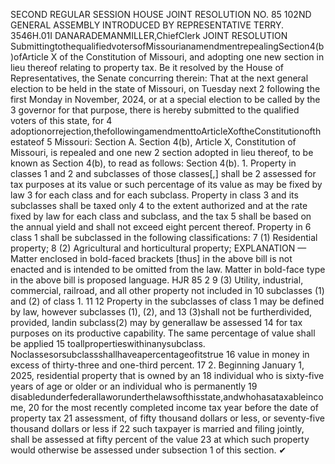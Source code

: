 SECOND REGULAR SESSION
HOUSE JOINT
RESOLUTION NO. 85
102ND GENERAL ASSEMBLY
INTRODUCED BY REPRESENTATIVE TERRY.
3546H.01I DANARADEMANMILLER,ChiefClerk
JOINT RESOLUTION
SubmittingtothequalifiedvotersofMissourianamendmentrepealingSection4(b)ofArticle
X of the Constitution of Missouri, and adopting one new section in lieu thereof
relating to property tax.
Be it resolved by the House of Representatives, the Senate concurring therein:
That at the next general election to be held in the state of Missouri, on Tuesday next
2 following the first Monday in November, 2024, or at a special election to be called by the
3 governor for that purpose, there is hereby submitted to the qualified voters of this state, for
4 adoptionorrejection,thefollowingamendmenttoArticleXoftheConstitutionofthestateof
5 Missouri:
Section A. Section 4(b), Article X, Constitution of Missouri, is repealed and one new
2 section adopted in lieu thereof, to be known as Section 4(b), to read as follows:
Section 4(b). 1. Property in classes 1 and 2 and subclasses of those classes[,] shall be
2 assessed for tax purposes at its value or such percentage of its value as may be fixed by law
3 for each class and for each subclass. Property in class 3 and its subclasses shall be taxed only
4 to the extent authorized and at the rate fixed by law for each class and subclass, and the tax
5 shall be based on the annual yield and shall not exceed eight percent thereof. Property in
6 class 1 shall be subclassed in the following classifications:
7 (1) Residential property;
8 (2) Agricultural and horticultural property;
EXPLANATION — Matter enclosed in bold-faced brackets [thus] in the above bill is not enacted and is
intended to be omitted from the law. Matter in bold-face type in the above bill is proposed language.
HJR 85 2
9 (3) Utility, industrial, commercial, railroad, and all other property not included in
10 subclasses (1) and (2) of class 1.
11
12 Property in the subclasses of class 1 may be defined by law, however subclasses (1), (2), and
13 (3)shall not be furtherdivided, provided, landin subclass(2) may by generallaw be assessed
14 for tax purposes on its productive capability. The same percentage of value shall be applied
15 toallpropertieswithinanysubclass. Noclassesorsubclassshallhaveapercentageofitstrue
16 value in money in excess of thirty-three and one-third percent.
17 2. Beginning January 1, 2025, residential property that is owned by an
18 individual who is sixty-five years of age or older or an individual who is permanently
19 disabledunderfederallaworunderthelawsofthisstate,andwhohasataxableincome,
20 for the most recently completed income tax year before the date of property tax
21 assessment, of fifty thousand dollars or less, or seventy-five thousand dollars or less if
22 such taxpayer is married and filing jointly, shall be assessed at fifty percent of the value
23 at which such property would otherwise be assessed under subsection 1 of this section.
✔